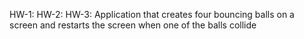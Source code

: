 HW-1:
HW-2:
HW-3: Application that creates four bouncing balls on a screen and restarts the screen when one of the balls collide

